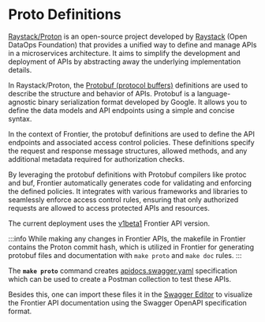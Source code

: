 # Proto Definitions

[Raystack/Proton](https://github.com/raystack/proton) is an open-source project developed by [Raystack](https://github.com/raystack) (Open DataOps Foundation) that provides a unified way to define and manage APIs in a microservices architecture. It aims to simplify the development and deployment of APIs by abstracting away the underlying implementation details.

In Raystack/Proton, the [Protobuf (protocol buffers)](https://protobuf.dev/) definitions are used to describe the structure and behavior of APIs. Protobuf is a language-agnostic binary serialization format developed by Google. It allows you to define the data models and API endpoints using a simple and concise syntax.

In the context of Frontier, the protobuf definitions are used to define the API endpoints and associated access control policies. These definitions specify the request and response message structures, allowed methods, and any additional metadata required for authorization checks.

By leveraging the protobuf definitions with Protobuf compilers like protoc and buf, Frontier automatically generates code for validating and enforcing the defined policies. It integrates with various frameworks and libraries to seamlessly enforce access control rules, ensuring that only authorized requests are allowed to access protected APIs and resources.

The current deployment uses the [v1beta1](https://github.com/raystack/proton/tree/main/raystack/frontier/v1beta1) Frontier API version.

:::info
While making any changes in Frontier APIs, the makefile in Frontier contains the Proton commit hash, which is utilized in Frontier for generating protobuf files and documentation with `make proto` and `make doc` rules.
:::

The **`make proto`** command creates [apidocs.swagger.yaml](https://github.com/raystack/frontier/blob/main/proto/apidocs.swagger.yaml) specification which can be used to create a Postman collection to test these APIs.

Besides this, one can import these files it in the [Swagger Editor](https://editor.swagger.io/) to visualize the Frontier API documentation using the Swagger OpenAPI specification format.
